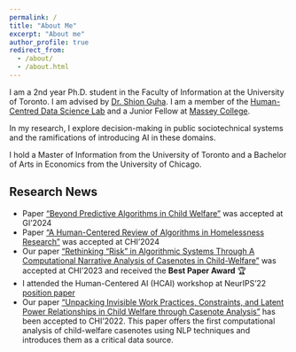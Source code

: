 ```yaml
---
permalink: /
title: "About Me"
excerpt: "About me"
author_profile: true
redirect_from: 
  - /about/
  - /about.html
---
```


I am a 2nd year Ph.D. student in the Faculty of Information at the University of Toronto. I am advised by [Dr. Shion Guha](https://shionguha.ca). I am a member of the [Human-Centred Data Science Lab](https://hcds-uoft.ca) and a Junior Fellow at [Massey College](https://www.masseycollege.ca). 

In my research, I explore decision-making in public sociotechnical systems and the ramifications of introducing AI in these domains.

I hold a Master of Information from the University of Toronto and a Bachelor of Arts in Economics from the University of Chicago. 

## Research News
- Paper [“Beyond Predictive Algorithms in Child Welfare”](https://erinamoon.github.io/files/beyondpredictive.pdf) was accepted at GI’2024 
- Paper [“A Human-Centered Review of Algorithms in Homelessness Research”](https://erinamoon.github.io/files/humancentredreview.pdf) was accepted at CHI’2024 
- Our paper [“Rethinking “Risk” in Algorithmic Systems Through A Computational Narrative Analysis of Casenotes in Child-Welfare”](https://erinamoon.github.io/files/rethinkingrisk.pdf) was accepted at CHI’2023 and received the **Best Paper Award** 🏆
- I attended the Human-Centered AI (HCAI) workshop at NeurIPS’22 [position paper](https://erinamoon.github.io/files/Future_for_AIGovernance.pdf)
- Our paper [“Unpacking Invisible Work Practices, Constraints, and Latent Power Relationships in Child Welfare through Casenote Analysis”](https://erinamoon.github.io/files/unpacking.pdf) has been accepted to CHI’2022. This paper offers the first computational analysis of child-welfare casenotes using NLP techniques and introduces them as a critical data source.
